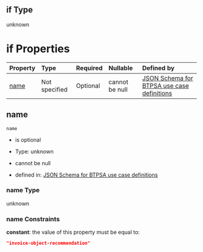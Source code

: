 ## if Type

unknown

# if Properties

| Property      | Type          | Required | Nullable       | Defined by                                                                                                                                                                                                        |
| :------------ | :------------ | :------- | :------------- | :---------------------------------------------------------------------------------------------------------------------------------------------------------------------------------------------------------------- |
| [name](#name) | Not specified | Optional | cannot be null | [JSON Schema for BTPSA use case definitions](btpsa-usecase-properties-services-items-allof-1-then-allof-53-if-properties-name.md "undefined#/properties/services/items/allOf/1/then/allOf/53/if/properties/name") |

## name



`name`

*   is optional

*   Type: unknown

*   cannot be null

*   defined in: [JSON Schema for BTPSA use case definitions](btpsa-usecase-properties-services-items-allof-1-then-allof-53-if-properties-name.md "undefined#/properties/services/items/allOf/1/then/allOf/53/if/properties/name")

### name Type

unknown

### name Constraints

**constant**: the value of this property must be equal to:

```json
"invoice-object-recommendation"
```
